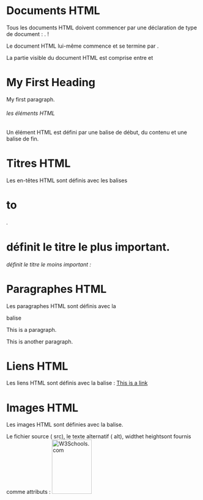# Documents HTML
Tous les documents HTML doivent commencer par une déclaration de type de document : <!DOCTYPE html>.  !

Le document HTML lui-même commence <html>et se termine par </html>.

La partie visible du document HTML est comprise entre <body>et </body>

<!DOCTYPE html>
<html>
<body>

<h1>My First Heading</h1>
<p>My first paragraph.</p>

</body>
</html>

   ###### les éléments HTML ##########
   Un élément HTML est défini par une balise de début, du contenu et une balise de fin.


# Titres HTML
Les en-têtes HTML sont définis avec les balises <h1>to <h6>.

<h1>définit le titre le plus important. 
<h6>définit le titre le moins important :

# Paragraphes HTML
Les paragraphes HTML sont définis avec la <p>balise 
<p>This is a paragraph.</p>
<p>This is another paragraph.</p>

# Liens HTML
Les liens HTML sont définis avec la <a>balise :
<a href="https://www.w3schools.com">This is a link</a>


# Images HTML
Les images HTML sont définies avec la <img>balise.

Le fichier source ( src), le texte alternatif ( alt), widthet heightsont fournis comme attributs :
<img src="w3schools.jpg" alt="W3Schools.com" width="104" height="142">